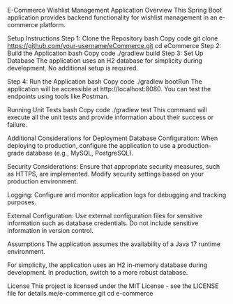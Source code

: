 E-Commerce Wishlist Management Application
Overview
This Spring Boot application provides backend functionality for wishlist management in an e-commerce platform.

Setup Instructions
Step 1: Clone the Repository
bash
Copy code
git clone https://github.com/your-username/eCommerce.git
cd eCommerce
Step 2: Build the Application
bash
Copy code
./gradlew build
Step 3: Set Up Database
The application uses an H2 database for simplicity during development. No additional setup is required.

Step 4: Run the Application
bash
Copy code
./gradlew bootRun
The application will be accessible at http://localhost:8080. You can test the endpoints using tools like Postman.

Running Unit Tests
bash
Copy code
./gradlew test
This command will execute all the unit tests and provide information about their success or failure.

Additional Considerations for Deployment
Database Configuration: When deploying to production, configure the application to use a production-grade database (e.g., MySQL, PostgreSQL).

Security Considerations: Ensure that appropriate security measures, such as HTTPS, are implemented. Modify security settings based on your production environment.

Logging: Configure and monitor application logs for debugging and tracking purposes.

External Configuration: Use external configuration files for sensitive information such as database credentials. Do not include sensitive information in version control.

Assumptions
The application assumes the availability of a Java 17 runtime environment.

For simplicity, the application uses an H2 in-memory database during development. In production, switch to a more robust database.

License
This project is licensed under the MIT License - see the LICENSE file for details.me/e-commerce.git
cd e-commerce
